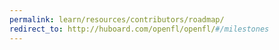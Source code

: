 ```yaml
---
permalink: learn/resources/contributors/roadmap/
redirect_to: http://huboard.com/openfl/openfl/#/milestones
---
```

